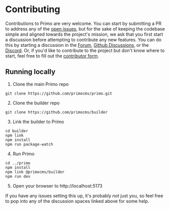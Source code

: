 # Contributing

Contributions to Primo are very welcome. You can start by submitting a PR to address any of the [open issues](https://github.com/primocms/primo/issues), but for the sake of keeping the codebase simple and aligned towards the project's mission, we ask that you first start a discussion before attempting to contribute any new features. You can do this by starting a discussion in the [Forum](https://forum.primo.so), [Github Discussions](https://github.com/primocms/primo/discussions), or the [Discord](https://discord.gg/vzSFTS9). Or, if you'd like to contribute to the project but don't know where to start, feel free to fill out the [contributor form](https://primocms.org/contributions).

## Running locally

1. Clone the main Primo repo 
```
git clone https://github.com/primocms/primo.git
```
2. Clone the builder repo
```
git clone https://github.com/primocms/builder
```
3. Link the builder to Primo 
```
cd builder
npm link
npm install
npm run package-watch
```
4. Run Primo
```
cd ../primo
npm install 
npm link @primocms/builder
npm run dev
```
5. Open your browser to http://localhost:5173

If you have any issues setting this up, it's probably *not* just you, so feel free to pop into any of the discussion spaces linked above for some help. 
